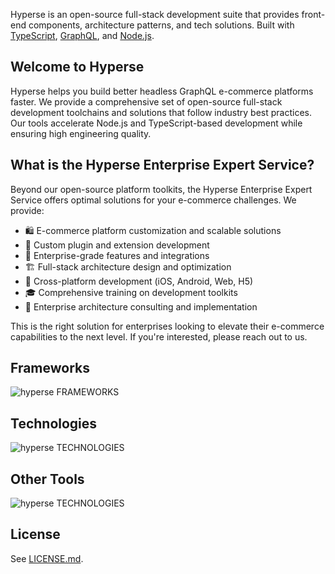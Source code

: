<!-- ![hyperse_github_banner](https://github.com/user-attachments/assets/0ff1e739-869f-4fd1-afdb-1d0c6a15b175)  -->

Hyperse is an open-source full-stack development suite that provides front-end components, architecture patterns, and tech solutions. Built with [TypeScript](http://www.typescriptlang.org/), [GraphQL](https://graphql.org/), and [Node.js](https://nodejs.org).

## Welcome to Hyperse

Hyperse helps you build better headless GraphQL e-commerce platforms faster. We provide a comprehensive set of open-source full-stack development toolchains and solutions that follow industry best practices. Our tools accelerate Node.js and TypeScript-based development while ensuring high engineering quality.

## What is the Hyperse Enterprise Expert Service?

Beyond our open-source platform toolkits, the Hyperse Enterprise Expert Service offers optimal solutions for your e-commerce challenges. We provide:

- 🛍️ E-commerce platform customization and scalable solutions
- 🔌 Custom plugin and extension development
- 🏢 Enterprise-grade features and integrations
- 🏗️ Full-stack architecture design and optimization
- 📱 Cross-platform development (iOS, Android, Web, H5)
- 🎓 Comprehensive training on development toolkits
- 🔧 Enterprise architecture consulting and implementation


This is the right solution for enterprises looking to elevate their e-commerce capabilities to the next level. If you're interested, please reach out to us.

## Frameworks
![hyperse FRAMEWORKS](https://github.com/user-attachments/assets/9561248a-b31d-443c-9cd7-b2e9a8ffd5d7)

## Technologies
![hyperse TECHNOLOGIES](https://github.com/user-attachments/assets/d3cba6e1-43c3-4c1a-b523-afe9891cd3fe)

## Other Tools
![hyperse TECHNOLOGIES](https://github.com/user-attachments/assets/a4dddd32-a7dd-467f-a278-1f89d8ec3fb3)

<!-- ## Useful links -->

<!-- - [Hyperse official website](https://www.hyperse.net) -->
<!-- - [Getting started docs](https://www.hyperse.net/faq) -->
<!-- - [Hyperse discord community](https://www.hyperse.net/community) -->

## License

See [LICENSE.md](../LICENSE.md).
